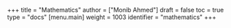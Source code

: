 +++
title = "Mathematics"
author = ["Monib Ahmed"]
draft = false
toc = true
type = "docs"
[menu.main]
  weight = 1003
  identifier = "mathematics"
+++
